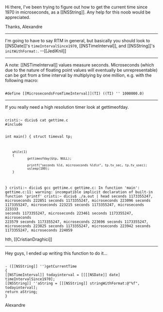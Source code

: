 

Hi there, I've been trying to figure out how to get the current time since 1970 in microseconds, as a [[NSString]]. Any help for this noob would be appreciated.

Thanks,
Alexandre

----
I'm going to have to say RTM in general, but basically you should look to [[NSDate]]'s <code>timeIntervalSince1970</code>, [[NSTimeInterval]], and [[NSString]]'s <code>initWithFormat:</code>. --[[JediKnil]]

----

A note: [[NSTimeInterval]] values measure seconds. Microseconds (which due to the nature of floating point values will eventually be unrepresentable) can be got from a time interval by multiplying by one million, e.g. with the following macro:

<code>
#define [[MicrosecondsFromTimeInterval]](TI) ((TI) '' 1000000.0)
</code>

----
If you really need a high resolution timer look at gettimeofday.

<code>
cristi:~ diciu$ cat gettime.c 
#include <sys/time.h>

int main()
{
        struct timeval tp;

        while(1)
        {
                gettimeofday(&tp, NULL);

                printf("seconds %ld, microseconds %ld\n", tp.tv_sec, tp.tv_usec);
                usleep(100);
        }
}
cristi:~ diciu$ gcc gettime.c 
gettime.c: In function 'main':
gettime.c:11: warning: incompatible implicit declaration of built-in function 'printf'
cristi:~ diciu$ ./a.out | head
seconds 1173355247, microseconds 222851
seconds 1173355247, microseconds 223096
seconds 1173355247, microseconds 223215
seconds 1173355247, microseconds 223333
seconds 1173355247, microseconds 223461
seconds 1173355247, microseconds 223579
seconds 1173355247, microseconds 223696
seconds 1173355247, microseconds 223825
seconds 1173355247, microseconds 223942
seconds 1173355247, microseconds 224059
</code>

hth, [[CristianDraghici]]


----

Hey guys, I ended up writing this function to do it...

<code>
- ([[NSString]] '')getCurrentTime
{
[[NSTimeInterval]] todayinterval = [[[[NSDate]] date] timeIntervalSince1970];
[[NSString]] ''aString = [[[NSString]] stringWithFormat:@"%f", todayinterval];
return aString;
}
</code>

Alexandre